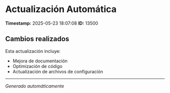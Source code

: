 # Actualización Automática

**Timestamp:** 2025-05-23 18:07:08
**ID:** 13500

## Cambios realizados

Esta actualización incluye:
- Mejora de documentación
- Optimización de código
- Actualización de archivos de configuración

---
*Generado automáticamente*
